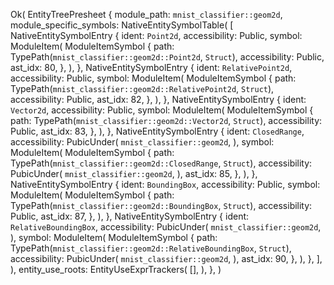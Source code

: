 Ok(
    EntityTreePresheet {
        module_path: `mnist_classifier::geom2d`,
        module_specific_symbols: NativeEntitySymbolTable(
            [
                NativeEntitySymbolEntry {
                    ident: `Point2d`,
                    accessibility: Public,
                    symbol: ModuleItem(
                        ModuleItemSymbol {
                            path: TypePath(`mnist_classifier::geom2d::Point2d`, `Struct`),
                            accessibility: Public,
                            ast_idx: 80,
                        },
                    ),
                },
                NativeEntitySymbolEntry {
                    ident: `RelativePoint2d`,
                    accessibility: Public,
                    symbol: ModuleItem(
                        ModuleItemSymbol {
                            path: TypePath(`mnist_classifier::geom2d::RelativePoint2d`, `Struct`),
                            accessibility: Public,
                            ast_idx: 82,
                        },
                    ),
                },
                NativeEntitySymbolEntry {
                    ident: `Vector2d`,
                    accessibility: Public,
                    symbol: ModuleItem(
                        ModuleItemSymbol {
                            path: TypePath(`mnist_classifier::geom2d::Vector2d`, `Struct`),
                            accessibility: Public,
                            ast_idx: 83,
                        },
                    ),
                },
                NativeEntitySymbolEntry {
                    ident: `ClosedRange`,
                    accessibility: PubicUnder(
                        `mnist_classifier::geom2d`,
                    ),
                    symbol: ModuleItem(
                        ModuleItemSymbol {
                            path: TypePath(`mnist_classifier::geom2d::ClosedRange`, `Struct`),
                            accessibility: PubicUnder(
                                `mnist_classifier::geom2d`,
                            ),
                            ast_idx: 85,
                        },
                    ),
                },
                NativeEntitySymbolEntry {
                    ident: `BoundingBox`,
                    accessibility: Public,
                    symbol: ModuleItem(
                        ModuleItemSymbol {
                            path: TypePath(`mnist_classifier::geom2d::BoundingBox`, `Struct`),
                            accessibility: Public,
                            ast_idx: 87,
                        },
                    ),
                },
                NativeEntitySymbolEntry {
                    ident: `RelativeBoundingBox`,
                    accessibility: PubicUnder(
                        `mnist_classifier::geom2d`,
                    ),
                    symbol: ModuleItem(
                        ModuleItemSymbol {
                            path: TypePath(`mnist_classifier::geom2d::RelativeBoundingBox`, `Struct`),
                            accessibility: PubicUnder(
                                `mnist_classifier::geom2d`,
                            ),
                            ast_idx: 90,
                        },
                    ),
                },
            ],
        ),
        entity_use_roots: EntityUseExprTrackers(
            [],
        ),
    },
)